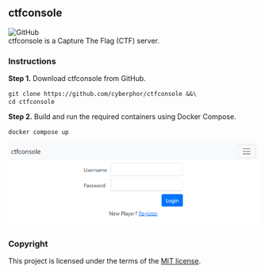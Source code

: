 ## ctfconsole
![GitHub](https://img.shields.io/github/license/cyberphor/ctfconsole)  
ctfconsole is a Capture The Flag (CTF) server. 

### Instructions
**Step 1.** Download ctfconsole from GitHub.
```
git clone https://github.com/cyberphor/ctfconsole &&\
cd ctfconsole
```

**Step 2.** Build and run the required containers using Docker Compose. 
```
docker compose up
```

![ctfconsole](/screenshot.png)  

### Copyright
This project is licensed under the terms of the [MIT license](/LICENSE).
